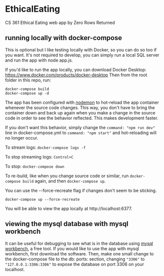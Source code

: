 # EthicalEating

CS 361 Ethical Eating web app by Zero Rows Returned

## running locally with docker-compose

This is optional but I like testing locally with Docker, so you can do so too if you want. It's not required to develop, you can simply run a local SQL server and run the app with node app.js.

If you'd like to run the app locally, you can download Docker Desktop: https://www.docker.com/products/docker-desktop
Then from the root folder in this repo, run:

```
docker-compose build
docker-compose up -d
```

The app has been configured with [nodemon](https://www.npmjs.com/package/nodemon) to hot-reload the app container whenever the source code changes. This way, you don't have to bring the container down and back up again when you make a change in the source code in order to see the behavior reflected. This makes development faster.

If you don't want this behavior, simply change the `command: "npm run dev"` line in docker-compose.yml to `command: "npm start"` and hot-reloading will no longer occur.

To stream logs:
`docker-compose logs -f`

To stop streaming logs: `Control+C`

To stop:
`
docker-compose down
`

To re-build, like when you change source code or similar, run `docker-compose build` again, and then
`docker-compose up`.

You can use the --force-recreate flag if changes don't seem to be sticking.

`docker-compose up --force-recreate`

You will be able to view the app locally at http://localhost:6377.

## viewing the mysql database with mysql workbench

It can be useful for debugging to see what is in the database using [mysql workbench](https://www.mysql.com/products/workbench/), a free tool. If you would like to use the app with mysql workbench, first download the software. Then, make one small change to the docker-compose file to the db: ports: section, changing `"3306"` to `"127.0.0.1:3306:3306"` to expose the database on port 3306 on your localhost.
